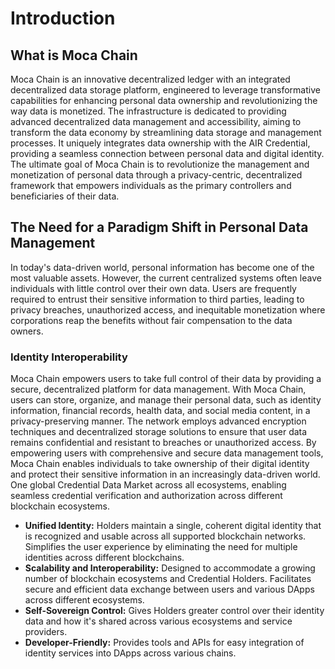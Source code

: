 # Introduction

## What is Moca Chain

Moca Chain is an innovative decentralized ledger with an integrated decentralized data storage platform, engineered to leverage transformative capabilities for enhancing personal data ownership and revolutionizing the way data is monetized. The infrastructure is dedicated to providing advanced decentralized data management and accessibility, aiming to transform the data economy by streamlining data storage and management processes. It uniquely integrates data ownership with the AIR Credential, providing a seamless connection between personal data and digital identity. The ultimate goal of Moca Chain is to revolutionize the management and monetization of personal data through a privacy-centric, decentralized framework that empowers individuals as the primary controllers and beneficiaries of their data.

## The Need for a Paradigm Shift in Personal Data Management

In today's data-driven world, personal information has become one of the most valuable assets. However, the current centralized systems often leave individuals with little control over their own data. Users are frequently required to entrust their sensitive information to third parties, leading to privacy breaches, unauthorized access, and inequitable monetization where corporations reap the benefits without fair compensation to the data owners.

### Identity Interoperability

Moca Chain empowers users to take full control of their data by providing a secure, decentralized platform for data management. With Moca Chain, users can store, organize, and manage their personal data, such as identity information, financial records, health data, and social media content, in a privacy-preserving manner. The network employs advanced encryption techniques and decentralized storage solutions to ensure that user data remains confidential and resistant to breaches or unauthorized access. By empowering users with comprehensive and secure data management tools, Moca Chain enables individuals to take ownership of their digital identity and protect their sensitive information in an increasingly data-driven world. One global Credential Data Market across all ecosystems, enabling seamless credential verification and authorization across different blockchain ecosystems.

* **Unified Identity:** Holders maintain a single, coherent digital identity that is recognized and usable across all supported blockchain networks. Simplifies the user experience by eliminating the need for multiple identities across different blockchains.
* **Scalability and Interoperability:** Designed to accommodate a growing number of blockchain ecosystems and Credential Holders. Facilitates secure and efficient data exchange between users and various DApps across different ecosystems.
* **Self-Sovereign Control:** Gives Holders greater control over their identity data and how it's shared across various ecosystems and service providers.
* **Developer-Friendly:** Provides tools and APIs for easy integration of identity services into DApps across various chains.
